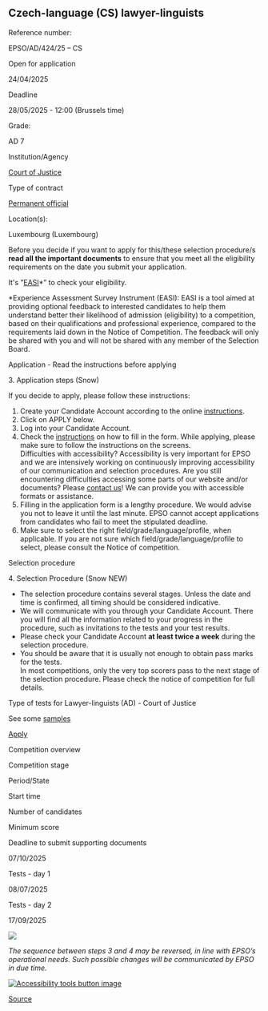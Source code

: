 Czech-language (CS) lawyer-linguists
------------------------------------

Reference number: 

EPSO/AD/424/25 – CS

  

Open for application

24/04/2025

Deadline

28/05/2025 - 12:00 (Brussels time)

Grade: 

AD 7

  

Institution/Agency

[Court of Justice](/en/court-justice)

Type of contract

[Permanent official](/staff-categories)

Location(s): 

Luxembourg (Luxembourg)

  

Before you decide if you want to apply for this/these selection procedure/s **read all the important documents** to ensure that you meet all the eligibility requirements on the date you submit your application.

It's ”[EASI](https://ec.europa.eu/eusurvey/runner/EPSO_AD_424_25_CS)\*” to check your eligibility.

  
\*Experience Assessment Survey Instrument (EASI): EASI is a tool aimed at providing optional feedback to interested candidates to help them understand better their likelihood of admission (eligibility) to a competition, based on their qualifications and professional experience, compared to the requirements laid down in the Notice of Competition. The feedback will only be shared with you and will not be shared with any member of the Selection Board.

Application - Read the instructions before applying

3\. Application steps (Snow)

If you decide to apply, please follow these instructions:

1.  Create your Candidate Account according to the online [instructions](/en/single-candidate-portal-new-online-portal-your-applications "Single Candidate Portal").
2.  Click on APPLY below.
3.  Log into your Candidate Account.
4.  Check the [instructions](/en/single-candidate-portal-new-online-portal-your-applications "Single Candidate Portal") on how to fill in the form. While applying, please make sure to follow the instructions on the screens.  
    Difficulties with accessibility? Accessibility is very important for EPSO and we are intensively working on continuously improving accessibility of our communication and selection procedures. Are you still encountering difficulties accessing some parts of our website and/or documents? Please [contact us](/contact/form_en)! We can provide you with accessible formats or assistance.
5.  Filling in the application form is a lengthy procedure. We would advise you not to leave it until the last minute. EPSO cannot accept applications from candidates who fail to meet the stipulated deadline.
6.  Make sure to select the right field/grade/language/profile, when applicable. If you are not sure which field/grade/language/profile to select, please consult the Notice of competition.

Selection procedure

4\. Selection Procedure (Snow NEW)

* The selection procedure contains several stages. Unless the date and time is confirmed, all timing should be considered indicative.
* We will communicate with you through your Candidate Account. There you will find all the information related to your progress in the procedure, such as invitations to the tests and your test results.
* Please check your Candidate Account **at least twice a week** during the selection procedure.
* You should be aware that it is usually not enough to obtain pass marks for the tests.  
    In most competitions, only the very top scorers pass to the next stage of the selection procedure. Please check the notice of competition for full details.

Type of tests for Lawyer-linguists (AD) - Court of Justice

See some [samples](/node/13573)

[Apply](https://digit.service-now.com/eu_institutions_single_candidate_portal)

Competition overview

Competition stage

Period/State

Start time

Number of candidates

Minimum score

Deadline to submit supporting documents

07/10/2025

Tests - day 1

08/07/2025

Tests - day 2

17/09/2025

![](/sites/default/files/styles/infogra/public/2025-04/Lawyer-Linguists%20Infographic%20EN.png?itok=1xvBG9k7)

*The sequence between steps 3 and 4 may be reversed, in line with EPSO’s operational needs. Such possible changes will be communicated by EPSO in due time.*

[![Accessibility tools button image](/sites/default/files/recite_me/reciteme_button.png)](#reciteEnable "Open Accessibility")

[Source](https://eu-careers.europa.eu/en/job-opportunities/czech-language-cs-lawyer-linguists)